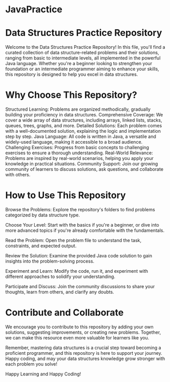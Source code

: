 # JavaPractice
# Data Structures Practice Repository
Welcome to the Data Structures Practice Repository! In this file, you'll find a curated collection of data structure-related problems and their solutions, ranging from basic to intermediate levels, all implemented in the powerful Java language. Whether you're a beginner looking to strengthen your foundation or an intermediate programmer aiming to enhance your skills, this repository is designed to help you excel in data structures.

# Why Choose This Repository?
Structured Learning: Problems are organized methodically, gradually building your proficiency in data structures.
Comprehensive Coverage: We cover a wide array of data structures, including arrays, linked lists, stacks, queues, trees, graphs, and more.
Detailed Solutions: Each problem comes with a well-documented solution, explaining the logic and implementation step by step.
Java Language: All code is written in Java, a versatile and widely-used language, making it accessible to a broad audience.
Challenging Exercises: Progress from basic concepts to challenging exercises to ensure a thorough understanding.
Real-World Relevance: Problems are inspired by real-world scenarios, helping you apply your knowledge in practical situations.
Community Support: Join our growing community of learners to discuss solutions, ask questions, and collaborate with others.

# How to Use This Repository
Browse the Problems: Explore the repository's folders to find problems categorized by data structure type.

Choose Your Level: Start with the basics if you're a beginner, or dive into more advanced topics if you're already comfortable with the fundamentals.

Read the Problem: Open the problem file to understand the task, constraints, and expected output.

Review the Solution: Examine the provided Java code solution to gain insights into the problem-solving process.

Experiment and Learn: Modify the code, run it, and experiment with different approaches to solidify your understanding.

Participate and Discuss: Join the community discussions to share your thoughts, learn from others, and clarify any doubts.

# Contribute and Collaborate
We encourage you to contribute to this repository by adding your own solutions, suggesting improvements, or creating new problems. Together, we can make this resource even more valuable for learners like you.

Remember, mastering data structures is a crucial step toward becoming a proficient programmer, and this repository is here to support your journey. Happy coding, and may your data structures knowledge grow stronger with each problem you solve!

Happy Learning and Happy Coding!
